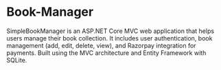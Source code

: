 # Book-Manager
SimpleBookManager is an ASP.NET Core MVC web application that helps users manage their book collection. It includes user authentication, book management (add, edit, delete, view), and Razorpay integration for payments. Built using the MVC architecture and Entity Framework with SQLite.

